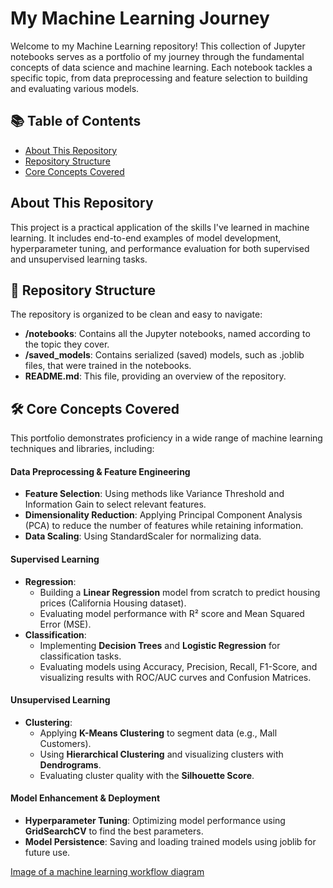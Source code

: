 # **My Machine Learning Journey**

Welcome to my Machine Learning repository\! This collection of Jupyter notebooks serves as a portfolio of my journey through the fundamental concepts of data science and machine learning. Each notebook tackles a specific topic, from data preprocessing and feature selection to building and evaluating various models.

## **📚 Table of Contents**

* [About This Repository](https://www.google.com/search?q=%23about-this-repository)  
* [Repository Structure](https://www.google.com/search?q=%23repository-structure)  
* [Core Concepts Covered](https://www.google.com/search?q=%23core-concepts-covered)

## **About This Repository**

This project is a practical application of the skills I've learned in machine learning. It includes end-to-end examples of model development, hyperparameter tuning, and performance evaluation for both supervised and unsupervised learning tasks.

## **📂 Repository Structure**

The repository is organized to be clean and easy to navigate:

* **/notebooks**: Contains all the Jupyter notebooks, named according to the topic they cover.  
* **/saved\_models**: Contains serialized (saved) models, such as .joblib files, that were trained in the notebooks.  
* **README.md**: This file, providing an overview of the repository.

## **🛠️ Core Concepts Covered**

This portfolio demonstrates proficiency in a wide range of machine learning techniques and libraries, including:

#### **Data Preprocessing & Feature Engineering**

* **Feature Selection**: Using methods like Variance Threshold and Information Gain to select relevant features.  
* **Dimensionality Reduction**: Applying Principal Component Analysis (PCA) to reduce the number of features while retaining information.  
* **Data Scaling**: Using StandardScaler for normalizing data.

#### **Supervised Learning**

* **Regression**:  
  * Building a **Linear Regression** model from scratch to predict housing prices (California Housing dataset).  
  * Evaluating model performance with R² score and Mean Squared Error (MSE).  
* **Classification**:  
  * Implementing **Decision Trees** and **Logistic Regression** for classification tasks.  
  * Evaluating models using Accuracy, Precision, Recall, F1-Score, and visualizing results with ROC/AUC curves and Confusion Matrices.

#### **Unsupervised Learning**

* **Clustering**:  
  * Applying **K-Means Clustering** to segment data (e.g., Mall Customers).  
  * Using **Hierarchical Clustering** and visualizing clusters with **Dendrograms**.  
  * Evaluating cluster quality with the **Silhouette Score**.

#### **Model Enhancement & Deployment**

* **Hyperparameter Tuning**: Optimizing model performance using **GridSearchCV** to find the best parameters.  
* **Model Persistence**: Saving and loading trained models using joblib for future use.

[Image of a machine learning workflow diagram](https://encrypted-tbn3.gstatic.com/licensed-image?q=tbn:ANd9GcR6RjrSRs7f4EQe7qF2SEZWO-WhIvBRp3Rzb0MMkb09kEyS04KhICTWAGE6Oj47d_IJFE4EdtJN7-9j_XOufSi03aPN62Lmkfvx6GWlCcE_denEjT0)